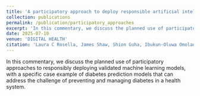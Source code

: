 ```yaml
---
title: 'A participatory approach to deploy responsible artificial intelligence for diabetes prediction and prevention'
collection: publications
permalink: /publication/participatory_approaches
excerpt: 'In this commentary, we discuss the planned use of participatory approaches to responsibly deploying validated machine learning models, with a specific case example of diabetes prediction models that can address the challenge of preventing and managing diabetes in a health system.'
date: 2025-07-10
venue: 'DIGITAL HEALTH'
citation: 'Laura C Rosella, James Shaw, Shion Guha, Ibukun-Oluwa Omolade Abejirinde, Jennifer L Gibson, Lorraine Lipscombe, Kathy Kornas, Remziye Zaim, Victoria Chui, and Ijeoma Uchenna Itanyi. 2025. A participatory approach to deploy responsible artificial intelligence for diabetes prediction and prevention. DIGITAL HEALTH 11, (2025), 20552076251358540. https://doi.org/10.1177/20552076251358541'
---
```

In this commentary, we discuss the planned use of participatory approaches to responsibly deploying validated machine learning models, with a specific case example of diabetes prediction models that can address the challenge of preventing and managing diabetes in a health system.
